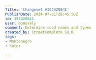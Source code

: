 ```yaml
---
Title: 'Changeset #153429041'
PublishDate: 2024-07-01T20:45:50Z
id: 153429041
user: donovaly
comment: Determine road names and types
created_by: StreetComplete 58.0
tags:
- Montenegro
- Kotor

---
```

